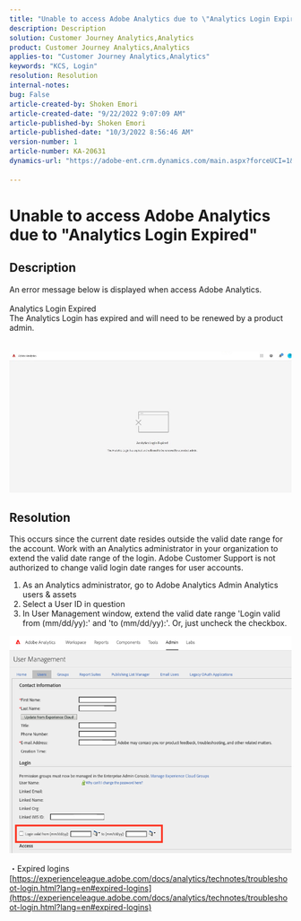 ```yaml
---
title: "Unable to access Adobe Analytics due to \"Analytics Login Expired\""
description: Description
solution: Customer Journey Analytics,Analytics
product: Customer Journey Analytics,Analytics
applies-to: "Customer Journey Analytics,Analytics"
keywords: "KCS, Login"
resolution: Resolution
internal-notes: 
bug: False
article-created-by: Shoken Emori
article-created-date: "9/22/2022 9:07:09 AM"
article-published-by: Shoken Emori
article-published-date: "10/3/2022 8:56:46 AM"
version-number: 1
article-number: KA-20631
dynamics-url: "https://adobe-ent.crm.dynamics.com/main.aspx?forceUCI=1&pagetype=entityrecord&etn=knowledgearticle&id=e4b722ec-553a-ed11-9db0-0022480869de"

---
```

# Unable to access Adobe Analytics due to "Analytics Login Expired"

## Description

An error message below is displayed when access Adobe Analytics.
<br> 
<br>Analytics Login Expired
<br>The Analytics Login has expired and will need to be renewed by a product admin.
<br> <br><br>![](assets/___871742cf-563a-ed11-9db0-0022480869de___.jpeg)

## Resolution


This occurs since the current date resides outside the valid date range for the account. Work with an Analytics administrator in your organization to extend the valid date range of the login. Adobe Customer Support is not authorized to change valid login date ranges for user accounts.

1. As an Analytics administrator, go to Adobe Analytics  Admin  Analytics users & assets
2. Select a User ID in question
3. In User Management window, extend the valid date range 'Login valid from (mm/dd/yy):' and 'to (mm/dd/yy):'. Or, just uncheck the checkbox.


![](assets/6282c86d-563a-ed11-9db0-0022480869de.png)

・Expired logins
[https://experienceleague.adobe.com/docs/analytics/technotes/troubleshoot-login.html?lang=en#expired-logins](https://experienceleague.adobe.com/docs/analytics/technotes/troubleshoot-login.html?lang=en#expired-logins)
